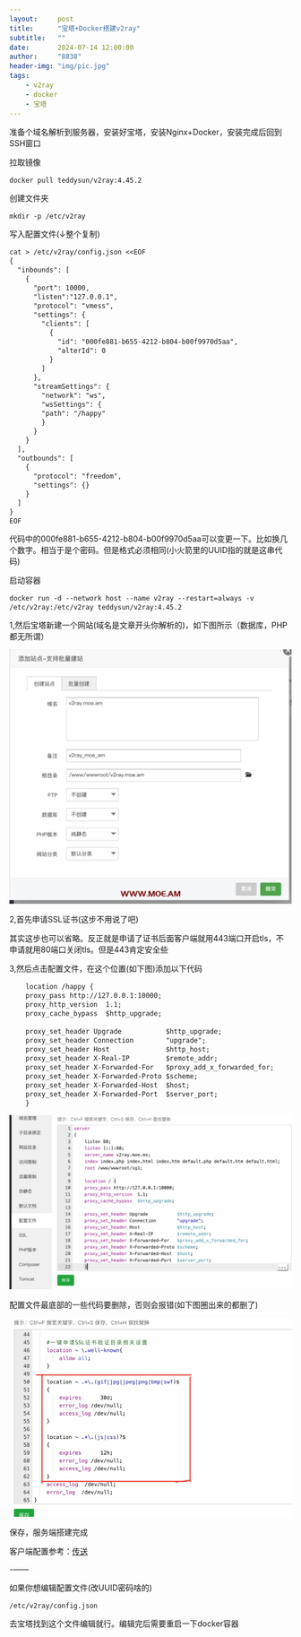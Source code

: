 ```yaml
---
layout:     post
title:      "宝塔+Docker搭建v2ray"
subtitle:   ""
date:       2024-07-14 12:00:00
author:     "8838"
header-img: "img/pic.jpg"
tags:
    - v2ray
    - docker
    - 宝塔
---
```


准备个域名解析到服务器，安装好宝塔，安装Nginx+Docker，安装完成后回到SSH窗口

拉取镜像

```
docker pull teddysun/v2ray:4.45.2
```

创建文件夹

```
mkdir -p /etc/v2ray
```

写入配置文件(↓整个复制)

```
cat > /etc/v2ray/config.json <<EOF
{
  "inbounds": [
    {
      "port": 10000,
      "listen":"127.0.0.1",
      "protocol": "vmess",
      "settings": {
        "clients": [
          {
            "id": "000fe881-b655-4212-b804-b00f9970d5aa",
            "alterId": 0
          }
        ]
      },
      "streamSettings": {
        "network": "ws",
        "wsSettings": {
        "path": "/happy"
        }
      }
    }
  ],
  "outbounds": [
    {
      "protocol": "freedom",
      "settings": {}
    }
  ]
}
EOF
```

代码中的000fe881-b655-4212-b804-b00f9970d5aa可以变更一下。比如换几个数字。相当于是个密码。但是格式必须相同(小火箭里的UUID指的就是这串代码)

启动容器

```
docker run -d --network host --name v2ray --restart=always -v /etc/v2ray:/etc/v2ray teddysun/v2ray:4.45.2
```

1,然后宝塔新建一个网站(域名是文章开头你解析的)，如下图所示（数据库，PHP都无所谓）

![](/img/bt-v2/IMG_0211.JPG)


2,首先申请SSL证书(这步不用说了吧)

其实这步也可以省略。反正就是申请了证书后面客户端就用443端口开启tls，不申请就用80端口关闭tls。但是443肯定安全些

3,然后点击配置文件，在这个位置(如下图)添加以下代码

```
    location /happy {
    proxy_pass http://127.0.0.1:10000;
    proxy_http_version  1.1;
    proxy_cache_bypass  $http_upgrade;

    proxy_set_header Upgrade           $http_upgrade;
    proxy_set_header Connection        "upgrade";
    proxy_set_header Host              $http_host;
    proxy_set_header X-Real-IP         $remote_addr;
    proxy_set_header X-Forwarded-For   $proxy_add_x_forwarded_for;
    proxy_set_header X-Forwarded-Proto $scheme;
    proxy_set_header X-Forwarded-Host  $host;
    proxy_set_header X-Forwarded-Port  $server_port;
    }
```

![](/img/bt-v2/IMG_1456.jpeg)

配置文件最底部的一些代码要删除，否则会报错(如下图圈出来的都删了)

![](/img/bt-v2/IMG_1457.jpeg)


保存，服务端搭建完成

客户端配置参考：[传送](https://8838.github.io/2021/09/13/bt-v2ray/#%E4%B8%8B%E9%9D%A2%E8%AF%B4ios%E5%B0%8F%E7%81%AB%E7%AE%AD%E9%85%8D%E7%BD%AE)

-——

如果你想编辑配置文件(改UUID密码啥的)

```
/etc/v2ray/config.json
```

去宝塔找到这个文件编辑就行。编辑完后需要重启一下docker容器

